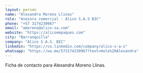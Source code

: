 ```yaml
---
layout: person
name: "Alexandra Moreno Llinas"
role: "Asesora comercial - Alico S.A.S BIC"
phone: "+57 3174230967"
email: "amoreno@alico-sa.com"
website: "https://alicoempaques.com"
city: "Barranquilla"
company: "Alico S.A.S. BIC"
linkedin: "https://co.linkedin.com/company/alico-s-a-s"
whatsapp: "https://wa.me/573174230967?text=Hola%20Alexandra"
---
```


Ficha de contacto para Alexandra Moreno Llinas.
